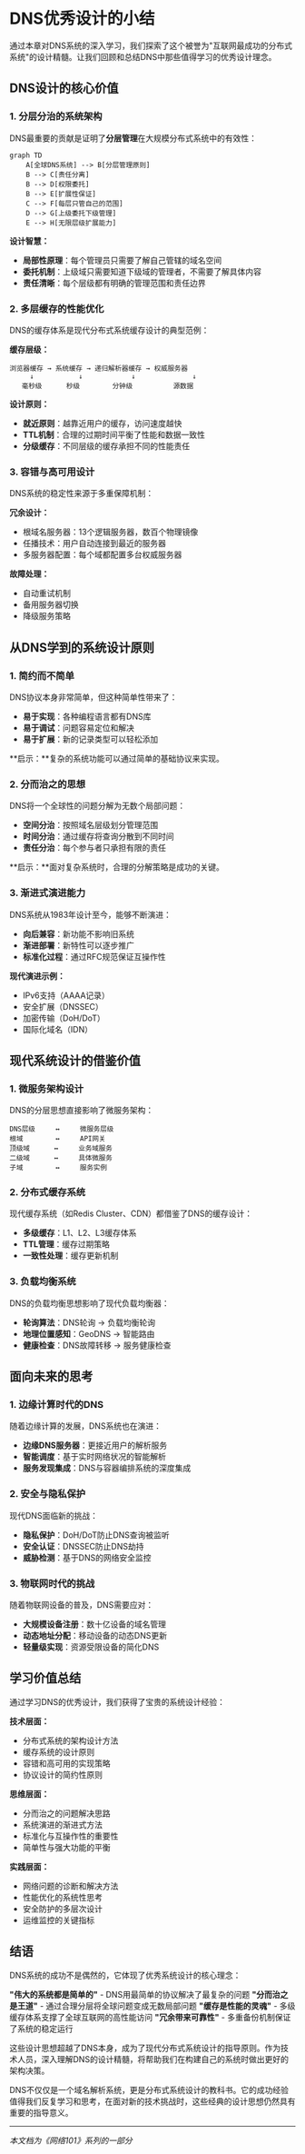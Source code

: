 # DNS优秀设计的小结

通过本章对DNS系统的深入学习，我们探索了这个被誉为"互联网最成功的分布式系统"的设计精髓。让我们回顾和总结DNS中那些值得学习的优秀设计理念。

## DNS设计的核心价值

### 1. 分层分治的系统架构

DNS最重要的贡献是证明了**分层管理**在大规模分布式系统中的有效性：

```mermaid
graph TD
    A[全球DNS系统] --> B[分层管理原则]
    B --> C[责任分离]
    B --> D[权限委托]
    B --> E[扩展性保证]
    C --> F[每层只管自己的范围]
    D --> G[上级委托下级管理]
    E --> H[无限层级扩展能力]
```

**设计智慧：**
- **局部性原理**：每个管理员只需要了解自己管辖的域名空间
- **委托机制**：上级域只需要知道下级域的管理者，不需要了解具体内容
- **责任清晰**：每个层级都有明确的管理范围和责任边界

### 2. 多层缓存的性能优化

DNS的缓存体系是现代分布式系统缓存设计的典型范例：

**缓存层级：**
```
浏览器缓存 → 系统缓存 → 递归解析器缓存 → 权威服务器
     ↓           ↓            ↓              ↓
   毫秒级      秒级        分钟级          源数据
```

**设计原则：**
- **就近原则**：越靠近用户的缓存，访问速度越快
- **TTL机制**：合理的过期时间平衡了性能和数据一致性
- **分级缓存**：不同层级的缓存承担不同的性能责任

### 3. 容错与高可用设计

DNS系统的稳定性来源于多重保障机制：

**冗余设计：**
- 根域名服务器：13个逻辑服务器，数百个物理镜像
- 任播技术：用户自动连接到最近的服务器
- 多服务器配置：每个域都配置多台权威服务器

**故障处理：**
- 自动重试机制
- 备用服务器切换
- 降级服务策略

## 从DNS学到的系统设计原则

### 1. 简约而不简单

DNS协议本身非常简单，但这种简单性带来了：
- **易于实现**：各种编程语言都有DNS库
- **易于调试**：问题容易定位和解决
- **易于扩展**：新的记录类型可以轻松添加

**启示：**复杂的系统功能可以通过简单的基础协议来实现。

### 2. 分而治之的思想

DNS将一个全球性的问题分解为无数个局部问题：
- **空间分治**：按照域名层级划分管理范围
- **时间分治**：通过缓存将查询分散到不同时间
- **责任分治**：每个参与者只承担有限的责任

**启示：**面对复杂系统时，合理的分解策略是成功的关键。

### 3. 渐进式演进能力

DNS系统从1983年设计至今，能够不断演进：
- **向后兼容**：新功能不影响旧系统
- **渐进部署**：新特性可以逐步推广
- **标准化过程**：通过RFC规范保证互操作性

**现代演进示例：**
- IPv6支持（AAAA记录）
- 安全扩展（DNSSEC）
- 加密传输（DoH/DoT）
- 国际化域名（IDN）

## 现代系统设计的借鉴价值

### 1. 微服务架构设计

DNS的分层思想直接影响了微服务架构：
```
DNS层级     ↔     微服务层级
根域        ↔     API网关
顶级域      ↔     业务域服务
二级域      ↔     具体微服务
子域        ↔     服务实例
```

### 2. 分布式缓存系统

现代缓存系统（如Redis Cluster、CDN）都借鉴了DNS的缓存设计：
- **多级缓存**：L1、L2、L3缓存体系
- **TTL管理**：缓存过期策略
- **一致性处理**：缓存更新机制

### 3. 负载均衡系统

DNS的负载均衡思想影响了现代负载均衡器：
- **轮询算法**：DNS轮询 → 负载均衡轮询
- **地理位置感知**：GeoDNS → 智能路由
- **健康检查**：DNS故障转移 → 服务健康检查

## 面向未来的思考

### 1. 边缘计算时代的DNS

随着边缘计算的发展，DNS系统也在演进：
- **边缘DNS服务器**：更接近用户的解析服务
- **智能调度**：基于实时网络状况的智能解析
- **服务发现集成**：DNS与容器编排系统的深度集成

### 2. 安全与隐私保护

现代DNS面临新的挑战：
- **隐私保护**：DoH/DoT防止DNS查询被监听
- **安全认证**：DNSSEC防止DNS劫持
- **威胁检测**：基于DNS的网络安全监控

### 3. 物联网时代的挑战

随着物联网设备的普及，DNS需要应对：
- **大规模设备注册**：数十亿设备的域名管理
- **动态地址分配**：移动设备的动态DNS更新
- **轻量级实现**：资源受限设备的简化DNS

## 学习价值总结

通过学习DNS的优秀设计，我们获得了宝贵的系统设计经验：

**技术层面：**
- 分布式系统的架构设计方法
- 缓存系统的设计原则
- 容错和高可用的实现策略
- 协议设计的简约性原则

**思维层面：**
- 分而治之的问题解决思路
- 系统演进的渐进式方法
- 标准化与互操作性的重要性
- 简单性与强大功能的平衡

**实践层面：**
- 网络问题的诊断和解决方法
- 性能优化的系统性思考
- 安全防护的多层次设计
- 运维监控的关键指标

## 结语

DNS系统的成功不是偶然的，它体现了优秀系统设计的核心理念：

**"伟大的系统都是简单的"** - DNS用最简单的协议解决了最复杂的问题
**"分而治之是王道"** - 通过合理分层将全球问题变成无数局部问题
**"缓存是性能的灵魂"** - 多级缓存体系支撑了全球互联网的高性能访问
**"冗余带来可靠性"** - 多重备份机制保证了系统的稳定运行

这些设计思想超越了DNS本身，成为了现代分布式系统设计的指导原则。作为技术人员，深入理解DNS的设计精髓，将帮助我们在构建自己的系统时做出更好的架构决策。

DNS不仅仅是一个域名解析系统，更是分布式系统设计的教科书。它的成功经验值得我们反复学习和思考，在面对新的技术挑战时，这些经典的设计思想仍然具有重要的指导意义。

---

*本文档为《网络101》系列的一部分*
